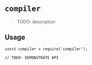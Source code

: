 # `compiler`

> TODO: description

## Usage

```
const compiler = require('compiler');

// TODO: DEMONSTRATE API
```
